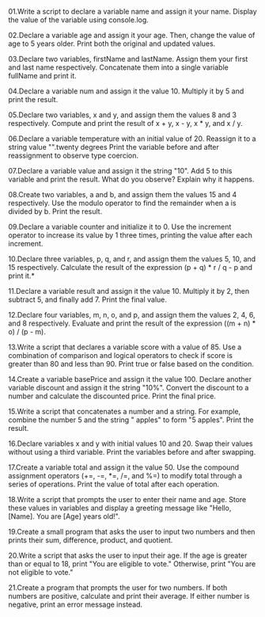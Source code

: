 01.Write a script to declare a variable name and assign it your name. Display the value of the variable using console.log.

02.Declare a variable age and assign it your age. Then, change the value of age to 5 years older. Print both the original and updated values.

03.Declare two variables, firstName and lastName. Assign them your first and last name respectively. Concatenate them into a single variable fullName and print it.

04.Declare a variable num and assign it the value 10. Multiply it by 5 and print the result.

05.Declare two variables, x and y, and assign them the values 8 and 3 respectively. Compute and print the result of x + y, x - y, x * y, and x / y.

06.Declare a variable temperature with an initial value of 20. Reassign it to a string value "".twenty degrees Print the variable before and after reassignment to observe type coercion.


07.Declare a variable value and assign it the string "10". Add 5 to this variable and print the result. What do you observe? Explain why it happens.

08.Create two variables, a and b, and assign them the values 15 and 4 respectively. Use the modulo operator to find the remainder when a is divided by b. Print the result.

09.Declare a variable counter and initialize it to 0. Use the increment operator to increase its value by 1 three times, printing the value after each increment.

10.Declare three variables, p, q, and r, and assign them the values 5, 10, and 15 respectively. Calculate the result of the expression (p + q) * r / q - p and print it.*

11.Declare a variable result and assign it the value 10. Multiply it by 2, then subtract 5, and finally add 7. Print the final value.

12.Declare four variables, m, n, o, and p, and assign them the values 2, 4, 6, and 8 respectively. Evaluate and print the result of the expression ((m + n) * o) / (p - m).

13.Write a script that declares a variable score with a value of 85. Use a combination of comparison and logical operators to check if score is greater than 80 and less than 90. Print true or false based on the condition.

14.Create a variable basePrice and assign it the value 100. Declare another variable discount and assign it the string "10%". Convert the discount to a number and calculate the discounted price. Print the final price.

15.Write a script that concatenates a number and a string. For example, combine the number 5 and the string " apples" to form "5 apples". Print the result.

16.Declare variables x and y with initial values 10 and 20. Swap their values without using a third variable. Print the variables before and after swapping.

17.Create a variable total and assign it the value 50. Use the compound assignment operators (+=, -=, *=, /=, and %=) to modify total through a series of operations. Print the value of total after each operation.

18.Write a script that prompts the user to enter their name and age. Store these values in variables and display a greeting message like "Hello, [Name]. You are [Age] years old!".

19.Create a small program that asks the user to input two numbers and then prints their sum, difference, product, and quotient.

20.Write a script that asks the user to input their age. If the age is greater than or equal to 18, print "You are eligible to vote." Otherwise, print "You are not eligible to vote."

21.Create a program that prompts the user for two numbers. If both numbers are positive, calculate and print their average. If either number is negative, print an error message instead.
